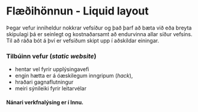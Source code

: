 # Flæðihönnun - Liquid layout 

Þegar vefur inniheldur nokkrar vefsíður og það þarf að bæta við eða breyta skipulagi þá er seinlegt og kostnaðarsamt að endurvinna allar síður vefsins. Til að ráða bót á því er vefsíðum skipt upp í aðskildar einingar. 

### Tilbúinn vefur (_static website_) 

* hentar vel fyrir upplýsingavefi 
* engin hætta er á óæskilegum inngripum (_hack_), 
* hraðari gagnaflutningur
* meiri sýnileiki fyrir leitarvélar

#### Nánari verkfnalýsing er í Innu.